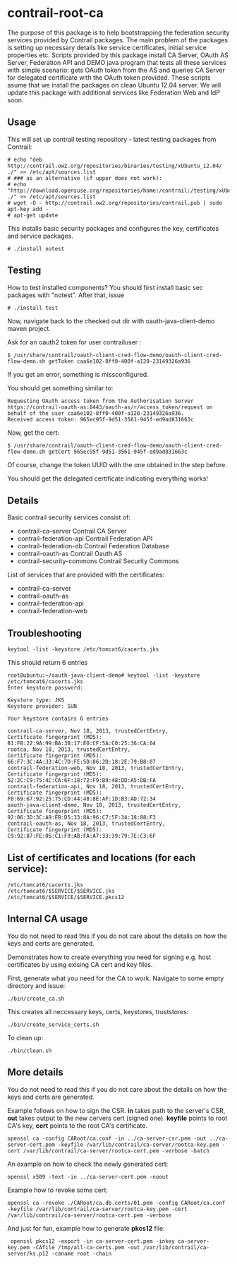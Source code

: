 contrail-root-ca
================

The purpose of this package is to help bootstrapping the federation security services provided by Contrail packages. 
The main problem of the packages is setting up necessary details like service certificates, initial service properties etc.
Scripts provided by this package install CA Server, OAuth AS Server, Federation API and DEMO java program that tests
all these services with simple scenario: gets OAuth token from the AS and queries CA Server for delegated certificate
with the OAuth token provided. These scripts asume that we install the packages on clean Ubuntu 12.04 server. We will update this package with additional services like Federation Web and IdP soon.

Usage
---------
This will set up contrail testing repository - latest testing packages from Contrail:
```
# echo "deb http://contrail.ow2.org/repositories/binaries/testing/xUbuntu_12.04/ ./" >> /etc/apt/sources.list
# ### as an alternative (if upper does not work):
# echo "http://download.opensuse.org/repositories/home:/contrail:/testing/xUbuntu_12.04/ ./" >> /etc/apt/sources.list 
# wget -O - http://contrail.ow2.org/repositories/contrail.pub | sudo apt-key add -
# apt-get update
```

This installs basic security packages and configures the key, certificates and service packages. 
```
# ./install notest
```
Testing
----------

How to test installed components? You should first install basic sec packages with "notest". After that, issue
```
# ./install test
```

Now, navigate back to the checked out dir with oauth-java-client-demo maven project.

Ask for an oauth2 token for user  contrailuser :
```
$ /usr/share/contrail/oauth-client-cred-flow-demo/oauth-client-cred-flow-demo.sh getToken caa6e102-8ff0-400f-a120-23149326a936
```

If you get an error, something is missconfigured.

You should get something similar to:
```
Requesting OAuth access token from the Authorisation Server https://contrail-oauth-as:8443/oauth-as/r/access_token/request on behalf of the user caa6e102-8ff0-400f-a120-23149326a936.
Received access token: 965ec95f-9d51-3561-945f-ed9ad831663c
```

Now, get the cert:
```
$ /usr/share/contrail/oauth-client-cred-flow-demo/oauth-client-cred-flow-demo.sh getCert 965ec95f-9d51-3561-945f-ed9ad831663c
```
Of course, change the token UUID with the one obtained in the step before.

You should get the delegated certificate indicating everything works!

Details
----

Basic contrail security services consist of:

* contrail-ca-server Contrail CA Server
* contrail-federation-api Contrail Federation API
* contrail-federation-db Contrail Federation Database
* contrail-oauth-as Contrail Oauth AS
* contrail-security-commons Contrail Security Commons

List of services that are provided with the certificates:
* contrail-ca-server
* contrail-oauth-as
* contrail-federation-api
* contrail-federation-web

Troubleshooting
----------

```
keytool -list -keystore /etc/tomcat6/cacerts.jks
```

This should return 6 entries

```
root@ubuntu:~/oauth-java-client-demo# keytool -list -keystore /etc/tomcat6/cacerts.jks 
Enter keystore password:  

Keystore type: JKS
Keystore provider: SUN

Your keystore contains 6 entries

contrail-ca-server, Nov 18, 2013, trustedCertEntry,
Certificate fingerprint (MD5): B1:FB:22:9A:99:BA:3B:17:E0:CF:5A:C0:25:36:CA:04
rootca, Nov 18, 2013, trustedCertEntry,
Certificate fingerprint (MD5): 66:F7:3C:4A:33:4C:7D:FE:5D:86:2D:18:2E:79:B8:07
contrail-federation-web, Nov 18, 2013, trustedCertEntry,
Certificate fingerprint (MD5): 52:2C:C9:75:4C:CA:6F:18:72:F9:B9:48:DD:A5:DB:FA
contrail-federation-api, Nov 18, 2013, trustedCertEntry,
Certificate fingerprint (MD5): F0:69:67:92:25:75:CD:44:48:8E:AF:1D:B3:AD:72:34
oauth-java-client-demo, Nov 18, 2013, trustedCertEntry,
Certificate fingerprint (MD5): 92:06:3D:3C:A9:EB:D5:33:8A:96:C7:5F:34:18:88:F3
contrail-oauth-as, Nov 18, 2013, trustedCertEntry,
Certificate fingerprint (MD5): C9:92:87:FE:05:C1:F9:AB:FA:A7:33:39:79:7E:C3:6F
```

List of certificates and locations (for each service):
----------

```
/etc/tomcat6/cacerts.jks
/etc/tomcat6/$SERVICE/$SERVICE.jks
/etc/tomcat6/$SERVICE/$SERVICE.pkcs12
```

Internal CA usage
----------
You do not need to read this if you do not care about the details on how the keys and certs are generated.

Demonstrates how to create everything you need for signing e.g. host certificates by using exising CA cert and key files.

First, generate what you need for the CA to work. Navigate to some empty directory and issue:
```
./bin/create_ca.sh
```
This creates all neccessary keys, certs, keystores, truststores:
```
./bin/create_service_certs.sh
```
To clean up:
```
./bin/clean.sh
```

More details
----------

You do not need to read this if you do not care about the details on how the keys and certs are generated.

Example follows on how to sign the CSR. **in** takes path to the server's CSR, **out** takes output to the new cervers cert (signed one). **keyfile** points to root CA's key, **cert** points to the root CA's certificate.
```
openssl ca -config CARoot/ca.conf -in ../ca-server-csr.pem -out ../ca-server-cert.pem -keyfile /var/lib/contrail/ca-server/rootca-key.pem -cert /var/lib/contrail/ca-server/rootca-cert.pem -verbose -batch
```

An example on how to check the newly generated cert:
```
openssl x509 -text -in ../ca-server-cert.pem -noout
```

Example how to revoke some cert:
```
openssl ca -revoke ./CARoot/ca.db.certs/01.pem -config CARoot/ca.conf -keyfile /var/lib/contrail/ca-server/rootca-key.pem -cert /var/lib/contrail/ca-server/rootca-cert.pem -verbose
```

And just for fun, example how to generate **pkcs12** file:
```
 openssl pkcs12 -export -in ca-server-cert.pem -inkey ca-server-key.pem -CAfile /tmp/all-ca-certs.pem -out /var/lib/contrail/ca-server/ks.p12 -caname root -chain
```
